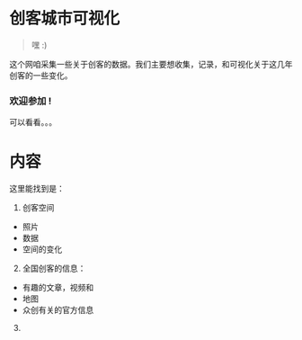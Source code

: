 # 创客城市可视化

> 嘿 :)

这个网咱采集一些关于创客的数据。我们主要想收集，记录，和可视化关于这几年创客的一些变化。

### 欢迎参加 !

可以看看。。。


# 内容

这里能找到是：

1) 创客空间

* 照片
* 数据
* 空间的变化

2) 全国创客的信息：

* 有趣的文章，视频和
* 地图
* 众创有关的官方信息

3)
